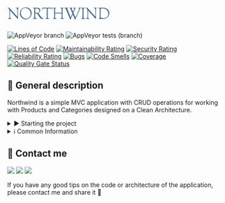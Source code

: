 # <img src="res/logo.png" height="31">

![AppVeyor branch](https://img.shields.io/appveyor/build/Srul1k/Northwind/master?logo=appveyor) ![AppVeyor tests (branch)](https://img.shields.io/appveyor/tests/Srul1k/Northwind/master?logo=appveyor)  

[![Lines of Code](https://sonarcloud.io/api/project_badges/measure?project=Srul1k_Northwind&metric=ncloc)](https://sonarcloud.io/summary/new_code?id=Srul1k_Northwind) [![Maintainability Rating](https://sonarcloud.io/api/project_badges/measure?project=Srul1k_Northwind&metric=sqale_rating)](https://sonarcloud.io/summary/new_code?id=Srul1k_Northwind) [![Security Rating](https://sonarcloud.io/api/project_badges/measure?project=Srul1k_Northwind&metric=security_rating)](https://sonarcloud.io/summary/new_code?id=Srul1k_Northwind) [![Reliability Rating](https://sonarcloud.io/api/project_badges/measure?project=Srul1k_Northwind&metric=reliability_rating)](https://sonarcloud.io/summary/new_code?id=Srul1k_Northwind) [![Bugs](https://sonarcloud.io/api/project_badges/measure?project=Srul1k_Northwind&metric=bugs)](https://sonarcloud.io/summary/new_code?id=Srul1k_Northwind) [![Code Smells](https://sonarcloud.io/api/project_badges/measure?project=Srul1k_Northwind&metric=code_smells)](https://sonarcloud.io/summary/new_code?id=Srul1k_Northwind) [![Coverage](https://sonarcloud.io/api/project_badges/measure?project=Srul1k_Northwind&metric=coverage)](https://sonarcloud.io/summary/new_code?id=Srul1k_Northwind) [![Quality Gate Status](https://sonarcloud.io/api/project_badges/measure?project=Srul1k_Northwind&metric=alert_status)](https://sonarcloud.io/summary/new_code?id=Srul1k_Northwind)
## 📜 General description

Northwind is a simple MVC application with CRUD operations for working with Products and Categories designed on a Clean Architecture.

<details>
<summary> ▶️ Starting the project</summary>

**The following developer tools are recommended for running the project:**

* **[IDE Visual Studio 2019 Community](https://visualstudio.microsoft.com/vs/community/)**  
* **[MS SQL Server Express 2019](https://www.microsoft.com/en-us/Download/details.aspx?id=101064)**  
* **[Microsoft SQL Server Managment Studio 18](https://docs.microsoft.com/en-us/sql/ssms/download-sql-server-management-studio-ssms?view=sql-server-ver15 "")**
* **[Git Bash for Windows](https://gitforwindows.org/)**

### Steps for running project:

⚠️ ***If you have some problems with project, please write to me.***

#### Installation:  

1. Download and install MS Visual Studio. When you install VS 2019 Community make sure you select **“ASP.NET and web development”** package.  
**[Please follow the link for more information](https://docs.microsoft.com/en-us/visualstudio/install/install-visual-studio?view=vs-2019)**
2. Download and install MS SQL Server Express. **[Guide](https://www.sqlshack.com/how-to-install-sql-server-express-edition/)**
3. Download and install SQL Server Express LocalDB. **[Guide](https://docs.microsoft.com/en-us/sql/database-engine/configure-windows/sql-server-express-localdb?view=sql-server-ver15)**
4. Download and install Git Bash for windows with default installation settings.  
5. Open Git Bash and set-up your name and e-mail by using next commands:

    ```bash
    git config --global user.name <your full name>  
    git config --global user.email <your email>
    ```  

    **[Please follow the link for more information](https://git-scm.com/book/en/v2/Getting-Started-First-Time-Git-Setup)**

6. Open Git console, push and select the path where the project will be located by using the command:

    ```bash
    cd /d <your full path>
    ```  

7. Clone this repository by using the command:

    ```bash
    git clone https://github.com/Srul1k/Northwind.git
    ```

#### Configuration:

1. Open the [query](res/northwind.sql) that you can find in the [res](res) folder using **Microsoft SQL Server Managment Studio 18**.
2. Enter in the server name: ```(localdb)\mssqllocaldb```
3. Execute the query.  
**[Please follow the link for more information](https://docs.microsoft.com/en-us/sql/ssms/quickstarts/ssms-connect-query-sql-server?view=sql-server-ver15)**  

4. Open the ```appsettings.Development.json``` file that is located on this path: ```src/Northwind.Web```
    * Configure AzureAD section if you want to log in with a Microsoft account *(optional)*.  
    **[Please follow the link for more information](https://docs.microsoft.com/en-us/azure/active-directory-domain-services/tutorial-create-instance)**  
    * Configure the EmailService section by entering an e-mail and password. Make sure that the permission to use third-party services is set in your mail service. Passwords for recovery will be sent to users via this mail *(optional, it is recommended to use Gmail)*.  
    **[Please follow the link for more information](https://support.google.com/accounts/answer/3466521?hl=en)**  
    * Configure the AdminInitializer section by entering an e-mail and password. This data will be used to log in as administrator.  

#### Launch:

1. Open the file ```Northwind.sln``` in the root directory using **MS Visual Studio**.
2. Select ```Northwind.Web``` as a start-up project.
3. Click on the run button *(CTRL + F5)*. Please note, the first running can be long.
4. Enjoy! :sparkles:

</details>

<details>
<summary> ℹ️ Common Information</summary>

### This project uses next stack of technologies:

  ![C#](https://img.shields.io/badge/C%23-%23239120.svg?logo=c-sharp&logoColor=white)
  ![ASP.NET Core](https://img.shields.io/badge/ASP.NET%20Core-5C2D91?style=flat&logo=.net&logoColor=white)
  ![Swagger](https://img.shields.io/badge/-Swagger-%23Clojure?logo=swagger&logoColor=white)
  ![EF Core](https://img.shields.io/badge/EF%20Core-5C2D91?style=flat&logo=.net&logoColor=white)
  ![MicrosoftSQLServer](https://img.shields.io/badge/Microsoft%20SQL%20Sever-CC2927?logo=microsoft%20sql%20server&logoColor=white)
  ![Bootstrap](https://img.shields.io/badge/Bootstrap-563D7C?logo=bootstrap&logoColor=white)
  ![HTML5](https://img.shields.io/badge/HTML5-%23E34F26.svg?logo=html5&logoColor=white)
  ![CSS](https://img.shields.io/badge/CSS-239120?&logo=css3&logoColor=white)
  ![JavaScript](https://img.shields.io/badge/JavaScript-%23323330.svg?logo=javascript&logoColor=%23F7DF1E)
  ![Jquery](https://img.shields.io/badge/jQuery-0769AD?logo=jquery&logoColor=white)

### In the main this project consists of the following four parts:

1. **Northwind.Domain** part contains POCO classes of entities used in the application.

2. **Northwind.Application** part contains business application logic. Almost all of data and process functions are managed with services.

3. **Northwind.Infrastructure** part contains all project repositories and application context as well as working with third-party services. Repositories allow the application to manage database. Application context links all entities with each other. Services help to send mails and initialize database.

4. **Northwind.Web** part contains all program controllers, views, viewModels, viewComponents. Controllers link the business logic and the visual part of the application (Views). Also using ASP.NET Core Identity and controller attributes implemented authentication and authorization.  

</details>  

## :unicorn: Contact me

<a href="https://t.me/Srul1k">
    <img src="https://img.shields.io/badge/Telegram-2CA5E0?&logo=telegram&logoColor=white"></a>
<a href="https://discord.gg/2MXtSumMAb">
    <img src="https://img.shields.io/badge/Discord-%237289DA.svg?&logo=discord&logoColor=white"></a>  
<a href="mailto:srul1k@protonmail.com">
    <img src="https://img.shields.io/badge/ProtonMail-8B89CC?&logo=protonmail&logoColor=white"></a>  

If you have any good tips on the code or architecture of the application, please contact me and share it :purple_heart:

